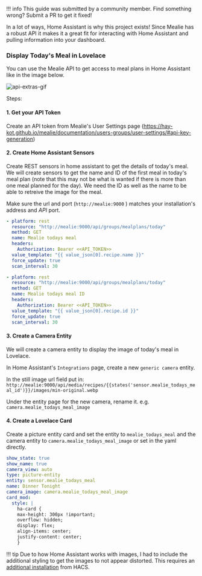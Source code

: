 !!! info
  This guide was submitted by a community member. Find something wrong? Submit a PR to get it fixed!

In a lot of ways, Home Assistant is why this project exists! Since Mealie has a robust API it makes it a great fit for interacting with Home Assistant and pulling information into your dashboard.

### Display Today's Meal in Lovelace

You can use the Mealie API to get access to meal plans in Home Assistant like in the image below.

![api-extras-gif](../../assets/img/home-assistant-card.png)

Steps:

#### 1. Get your API Token

Create an API token from Mealie's User Settings page (https://hay-kot.github.io/mealie/documentation/users-groups/user-settings/#api-key-generation)

#### 2. Create Home Assistant Sensors

Create REST sensors in home assistant to get the details of today's meal.
We will create sensors to get the name and ID of the first meal in today's meal plan (note that this may not be what is wanted if there is more than one meal planned for the day). We need the ID as well as the name to be able to retreive the image for the meal.

Make sure the url and port (`http://mealie:9000` ) matches your installation's address and _API_ port.

```yaml
- platform: rest
  resource: "http://mealie:9000/api/groups/mealplans/today"
  method: GET
  name: Mealie todays meal
  headers:
    Authorization: Bearer <<API_TOKEN>>
  value_template: "{{ value_json[0].recipe.name }}"
  force_update: true
  scan_interval: 30
```

```yaml
- platform: rest
  resource: "http://mealie:9000/api/groups/mealplans/today"
  method: GET
  name: Mealie todays meal ID
  headers:
    Authorization: Bearer <<API_TOKEN>>
  value_template: "{{ value_json[0].recipe.id }}"
  force_update: true
  scan_interval: 30
```

#### 3. Create a Camera Entity

We will create a camera entity to display the image of today's meal in Lovelace.

In Home Assistant's `Integrations` page, create a new `generic camera` entity.

In the still image url field put in:
`http://mealie:9000/api/media/recipes/{{states('sensor.mealie_todays_meal_id')}}/images/min-original.webp`

Under the entity page for the new camera, rename it.
e.g. `camera.mealie_todays_meal_image`

#### 4. Create a Lovelace Card

Create a picture entity card and set the entity to `mealie_todays_meal` and the camera entity to `camera.mealie_todays_meal_image` or set in the yaml directly.

```yaml
show_state: true
show_name: true
camera_view: auto
type: picture-entity
entity: sensor.mealie_todays_meal
name: Dinner Tonight
camera_image: camera.mealie_todays_meal_image
card_mod:
  style: |
    ha-card {
    max-height: 300px !important;
    overflow: hidden;
    display: flex;
    align-items: center;
    justify-content: center;
    }
```

!!! tip
Due to how Home Assistant works with images, I had to include the additional styling to get the images to not appear distorted. This requires an [additional installation](https://github.com/thomasloven/lovelace-card-mod) from HACS.
